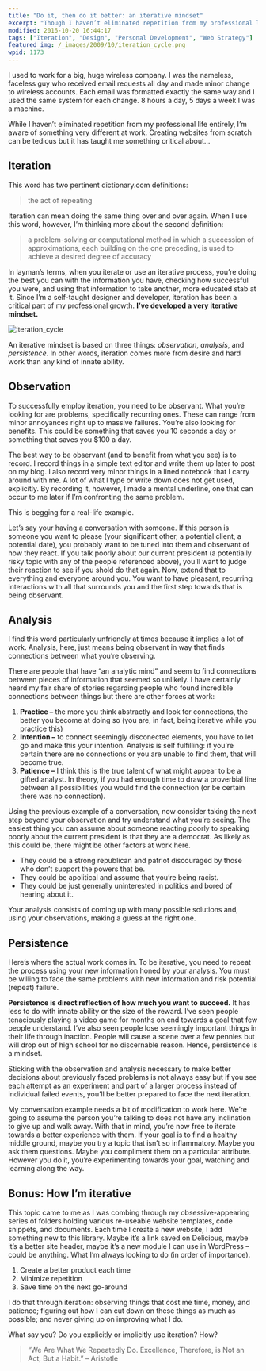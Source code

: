 ```yaml
---
title: "Do it, then do it better: an iterative mindset"
excerpt: "Though I haven’t eliminated repetition from my professional life entirely, I’m aware of something very different at work. Creating websites from scratch can be tedious but it has taught me something critical about iteration."
modified: 2016-10-20 16:44:17
tags: ["Iteration", "Design", "Personal Development", "Web Strategy"]
featured_img: /_images/2009/10/iteration_cycle.png
wpid: 1173
---
```



I used to work for a big, huge wireless company. I was the nameless, faceless guy who received email requests all day and made minor change to wireless accounts. Each email was formatted exactly the same way and I used the same system for each change. 8 hours a day, 5 days a week I was a machine.

While I haven’t eliminated repetition from my professional life entirely, I’m aware of something very different at work. Creating websites from scratch can be tedious but it has taught me something critical about…

Iteration
---------

This word has two pertinent dictionary.com definitions:

> the act of repeating

Iteration can mean doing the same thing over and over again. When I use this word, however, I’m thinking more about the second definition:

> a problem-solving or computational method in which a succession of approximations, each building on the one preceding, is used to achieve a desired degree of accuracy

In layman’s terms, when you iterate or use an iterative process, you’re doing the best you can with the information you have, checking how successful you were, and using that information to take another, more educated stab at it. Since I’m a self-taught designer and developer, iteration has been a critical part of my professional growth. **I’ve developed a very iterative mindset.**

![](/_images/2009/10/iteration_cycle.png "iteration_cycle")

An iterative mindset is based on three things: *observation*, *analysis*, and *persistence*. In other words, iteration comes more from desire and hard work than any kind of innate ability.

Observation
-----------

To successfully employ iteration, you need to be observant. What you’re looking for are problems, specifically recurring ones. These can range from minor annoyances right up to massive failures. You’re also looking for benefits. This could be something that saves you 10 seconds a day or something that saves you $100 a day.

The best way to be observant (and to benefit from what you see) is to record. I record things in a simple text editor and write them up later to post on my blog. I also record very minor things in a lined notebook that I carry around with me. A lot of what I type or write down does not get used, explicitly. By recording it, however, I made a mental underline, one that can occur to me later if I’m confronting the same problem.

This is begging for a real-life example.

Let’s say your having a conversation with someone. If this person is someone you want to please (your significant other, a potential client, a potential date), you probably want to be tuned into them and observant of how they react. If you talk poorly about our current president (a potentially risky topic with any of the people referenced above), you’ll want to judge their reaction to see if you shold do that again. Now, extend that to everything and everyone around you. You want to have pleasant, recurring interactions with all that surrounds you and the first step towards that is being observant.

Analysis
--------

I find this word particularly unfriendly at times because it implies a lot of work. Analysis, here, just means being observant in way that finds connections between what you’re observing.

There are people that have “an analytic mind” and seem to find connections between pieces of information that seemed so unlikely. I have certainly heard my fair share of stories regarding people who found incredible connections between things but there are other forces at work:

1. **Practice –** the more you think abstractly and look for connections, the better you become at doing so (you are, in fact, being iterative while you practice this)
2. **Intention –** to connect seemingly disconected elements, you have to let go and make this your intention. Analysis is self fulfilling: if you’re certain there are no connections or you are unable to find them, that will become true.
3. **Patience –** I think this is the true talent of what might appear to be a gifted analyst. In theory, if you had enough time to draw a proverbial line between all possibilities you would find the connection (or be certain there was no connection).

Using the previous example of a conversation, now consider taking the next step beyond your observation and try understand what you’re seeing. The easiest thing you can assume about someone reacting poorly to speaking poorly about the current president is that they are a democrat. As likely as this could be, there might be other factors at work here.

- They could be a strong republican and patriot discouraged by those who don’t support the powers that be.
- They could be apolitical and assume that you’re being racist.
- They could be just generally uninterested in politics and bored of hearing about it.

Your analysis consists of coming up with many possible solutions and, using your observations, making a guess at the right one.

Persistence
-----------

Here’s where the actual work comes in. To be iterative, you need to repeat the process using your new information honed by your analysis. You must be willing to face the same problems with new information and risk potential (repeat) failure.

**Persistence is direct reflection of how much you want to succeed.** It has less to do with innate ability or the size of the reward. I’ve seen people tenaciously playing a video game for months on end towards a goal that few people understand. I’ve also seen people lose seemingly important things in their life through inaction. People will cause a scene over a few pennies but will drop out of high school for no discernable reason. Hence, persistence is a mindset.

Sticking with the observation and analysis necessary to make better decisions about previously faced problems is not always easy but if you see each attempt as an experiment and part of a larger process instead of individual failed events, you’ll be better prepared to face the next iteration.

My conversation example needs a bit of modification to work here. We’re going to assume the person you’re talking to does not have any inclination to give up and walk away. With that in mind, you’re now free to iterate towards a better experience with them. If your goal is to find a healthy middle ground, maybe you try a topic that isn’t so inflammatory. Maybe you ask them questions. Maybe you compliment them on a particular attribute. However you do it, you’re experimenting towards your goal, watching and learning along the way.

Bonus: How I’m iterative
------------------------

This topic came to me as I was combing through my obsessive-appearing series of folders holding various re-useable website templates, code snippets, and documents. Each time I create a new website, I add something new to this library. Maybe it’s a link saved on Delicious, maybe it’s a better site header, maybe it’s a new module I can use in WordPress – could be anything. What I’m always looking to do (in order of importance).

1. Create a better product each time
2. Minimize repetition
3. Save time on the next go-around

I do that through iteration: observing things that cost me time, money, and patience; figuring out how I can cut down on these things as much as possible; and never giving up on improving what I do.

What say you? Do you explicitly or implicitly use iteration? How?

> “We Are What We Repeatedly Do. Excellence, Therefore, is Not an Act, But a Habit.” – Aristotle
